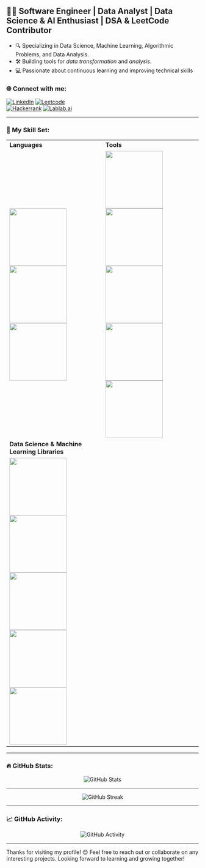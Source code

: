 ## 👨‍💻 Software Engineer | Data Analyst | Data Science & AI Enthusiast | DSA & LeetCode Contributor
- 🔍 Specializing in Data Science, Machine Learning, Algorithmic Problems, and Data Analysis.
- 🛠 Building tools for *data transformation* and *analysis*.
- 💻 Passionate about continuous learning and improving technical skills

### 🌐 Connect with me:
[![LinkedIn](https://img.shields.io/badge/-LinkedIn-blue?style=flat-square&logo=LinkedIn&logoColor=white)](https://www.linkedin.com/in/talha-amin-a21b16292/) 
[![Leetcode](https://img.shields.io/badge/-Leetcode-orange?style=flat-square&logo=Leetcode&logoColor=white)](https://leetcode.com/u/TALHA_AMIN/)  
[![Hackerrank](https://img.shields.io/badge/-Hackerrank-brightgreen?style=flat-square&logo=Hackerrank&logoColor=white)](https://www.hackerrank.com/profile/talhaamin069) 
[![Lablab.ai](https://img.shields.io/badge/-Lablab.ai-4D80B0?style=flat-square&logo=lablab&logoColor=white)](https://lablab.ai/u/@Talha_Amin)

---

### 🧰 My Skill Set:

<table>
  <tr>
    <td><b>Languages</b></td>
    <td><b>Tools</b></td>
  </tr>
  <tr>
    <td>
      <img src="https://img.shields.io/badge/-Python-3776AB?style=for-the-badge&logo=python&logoColor=white" width="150">
      <img src="https://img.shields.io/badge/-C++-00599C?style=for-the-badge&logo=c%2B%2B&logoColor=white" width="150">
      <img src="https://img.shields.io/badge/-PL%2FSQL-F80000?style=for-the-badge&logo=oracle&logoColor=white" width="150">
    </td>
    <td>
      <img src="https://img.shields.io/badge/-MySQL-4479A1?style=for-the-badge&logo=mysql&logoColor=white" width="150">
      <img src="https://img.shields.io/badge/-Oracle-F80000?style=for-the-badge&logo=oracle&logoColor=white" width="150">
      <img src="https://img.shields.io/badge/-Power%20BI-FFB11A?style=for-the-badge&logo=powerbi&logoColor=white" width="150">
      <img src="https://img.shields.io/badge/-Tableau-E97627?style=for-the-badge&logo=tableau&logoColor=white" width="150">
      <img src="https://img.shields.io/badge/-Excel-217346?style=for-the-badge&logo=microsoft-excel&logoColor=white" width="150">
    </td>
  </tr>
  <tr>
    <td><b>Data Science & Machine Learning Libraries</b></td>
  </tr>
  <tr>
    <td>
      <img src="https://img.shields.io/badge/-NumPy-013243?style=for-the-badge&logo=numpy&logoColor=white" width="150">
      <img src="https://img.shields.io/badge/-Pandas-150458?style=for-the-badge&logo=pandas&logoColor=white" width="150">
      <img src="https://img.shields.io/badge/-Matplotlib-000000?style=for-the-badge&logo=matplotlib&logoColor=white" width="150">
      <img src="https://img.shields.io/badge/-Seaborn-FF7F0E?style=for-the-badge&logo=seaborn&logoColor=white" width="150">
      <img src="https://img.shields.io/badge/-SciPy-8C2F39?style=for-the-badge&logo=scipy&logoColor=white" width="150">
    </td>
  </tr>
</table>

---

### 🔥 GitHub Stats:
<p align="center">
  <img src="https://github-readme-stats.vercel.app/api?username=Talha-Amin56&show_icons=true&theme=dark" alt="GitHub Stats">
</p>

---
<p align="center">
  <img src="https://github-readme-streak-stats.herokuapp.com/?user=Talha-Amin56&theme=dark" alt="GitHub Streak">
</p>



---

### 📈 GitHub Activity:
<p align="center">
  <img src="https://github-readme-activity-graph.vercel.app/graph?username=Talha-Amin56&theme=react&hide_border=true" alt="GitHub Activity">
</p>


---

Thanks for visiting my profile! 😊 Feel free to reach out or collaborate on any interesting projects. Looking forward to learning and growing together! 
